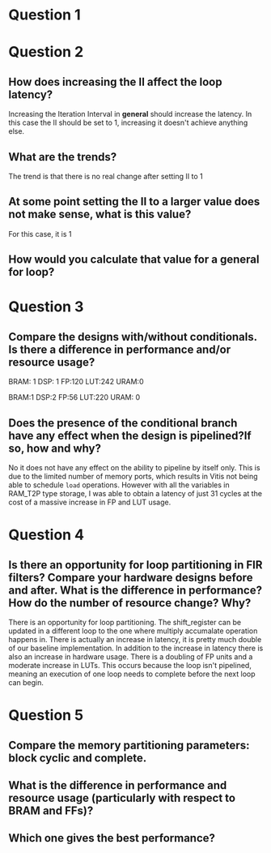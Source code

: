 # Question 1


# Question 2
## How does increasing the II affect the loop latency?
Increasing the Iteration Interval in **general** should increase the
latency. In this case the II should be set to 1, increasing it doesn't
achieve anything else. 

## What are the trends?
The trend is that there is no real change after setting II to 1


## At some point setting the II to a larger value does not make sense, what is this value?
For this case, it is 1

## How would you calculate that value for a general for loop? 

# Question 3

## Compare the designs with/without conditionals. Is there a difference in performance and/or resource usage?
BRAM: 1
DSP: 1
FP:120
LUT:242
URAM:0

BRAM:1
DSP:2
FP:56
LUT:220
URAM: 0



## Does the presence of the conditional branch have any effect when the design is pipelined?If so, how and why?
No it does not have any effect on the ability to pipeline by itself only. This is due to the limited number of
memory ports, which results in Vitis not being able to schedule `load` operations. However with all the variables
in RAM\_T2P type storage, I was able to obtain a latency of just 31 cycles at the cost of a massive increase in FP and LUT usage.


# Question 4
## Is there an opportunity for loop partitioning in FIR filters? Compare your hardware designs before and after. What is the difference in performance? How do the number of resource change? Why?
There is an opportunity for loop partitioning. The shift\_register can be updated in a different loop to the one where multiply accumalate operation happens in.
There is actually an increase in latency, it is pretty much double of our baseline implementation. In addition to the increase in latency there is also an increase in 
hardware usage. There is a doubling of FP units and a moderate increase in LUTs. This occurs because the loop isn't pipelined, meaning an execution of one loop needs to complete 
before the next loop can begin.

# Question 5

## Compare the memory partitioning parameters: block cyclic and complete.


## What is the difference in performance and resource usage (particularly with respect to BRAM and FFs)?


## Which one gives the best performance?
